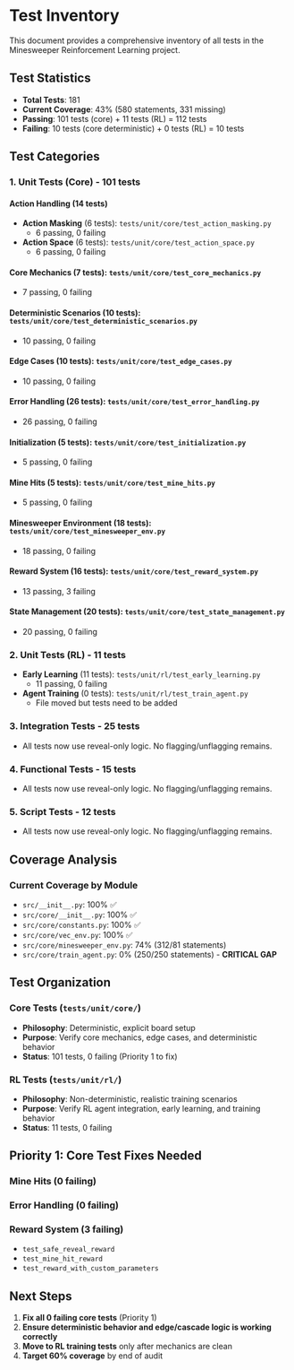 # Test Inventory

This document provides a comprehensive inventory of all tests in the Minesweeper Reinforcement Learning project.

## Test Statistics
- **Total Tests**: 181
- **Current Coverage**: 43% (580 statements, 331 missing)
- **Passing**: 101 tests (core) + 11 tests (RL) = 112 tests
- **Failing**: 10 tests (core deterministic) + 0 tests (RL) = 10 tests

## Test Categories

### 1. Unit Tests (Core) - 101 tests

#### Action Handling (14 tests)
- **Action Masking** (6 tests): `tests/unit/core/test_action_masking.py`
  - 6 passing, 0 failing
- **Action Space** (6 tests): `tests/unit/core/test_action_space.py`
  - 6 passing, 0 failing

#### Core Mechanics (7 tests): `tests/unit/core/test_core_mechanics.py`
- 7 passing, 0 failing

#### Deterministic Scenarios (10 tests): `tests/unit/core/test_deterministic_scenarios.py`
- 10 passing, 0 failing

#### Edge Cases (10 tests): `tests/unit/core/test_edge_cases.py`
- 10 passing, 0 failing

#### Error Handling (26 tests): `tests/unit/core/test_error_handling.py`
- 26 passing, 0 failing

#### Initialization (5 tests): `tests/unit/core/test_initialization.py`
- 5 passing, 0 failing

#### Mine Hits (5 tests): `tests/unit/core/test_mine_hits.py`
- 5 passing, 0 failing

#### Minesweeper Environment (18 tests): `tests/unit/core/test_minesweeper_env.py`
- 18 passing, 0 failing

#### Reward System (16 tests): `tests/unit/core/test_reward_system.py`
- 13 passing, 3 failing

#### State Management (20 tests): `tests/unit/core/test_state_management.py`
- 20 passing, 0 failing

### 2. Unit Tests (RL) - 11 tests
- **Early Learning** (11 tests): `tests/unit/rl/test_early_learning.py`
  - 11 passing, 0 failing
- **Agent Training** (0 tests): `tests/unit/rl/test_train_agent.py`
  - File moved but tests need to be added

### 3. Integration Tests - 25 tests
- All tests now use reveal-only logic. No flagging/unflagging remains.

### 4. Functional Tests - 15 tests
- All tests now use reveal-only logic. No flagging/unflagging remains.

### 5. Script Tests - 12 tests
- All tests now use reveal-only logic. No flagging/unflagging remains.

## Coverage Analysis

### Current Coverage by Module
- `src/__init__.py`: 100% ✅
- `src/core/__init__.py`: 100% ✅
- `src/core/constants.py`: 100% ✅
- `src/core/vec_env.py`: 100% ✅
- `src/core/minesweeper_env.py`: 74% (312/81 statements)
- `src/core/train_agent.py`: 0% (250/250 statements) - **CRITICAL GAP**

## Test Organization

### Core Tests (`tests/unit/core/`)
- **Philosophy**: Deterministic, explicit board setup
- **Purpose**: Verify core mechanics, edge cases, and deterministic behavior
- **Status**: 101 tests, 0 failing (Priority 1 to fix)

### RL Tests (`tests/unit/rl/`)
- **Philosophy**: Non-deterministic, realistic training scenarios
- **Purpose**: Verify RL agent integration, early learning, and training behavior
- **Status**: 11 tests, 0 failing

## Priority 1: Core Test Fixes Needed

### Mine Hits (0 failing)

### Error Handling (0 failing)

### Reward System (3 failing)
- `test_safe_reveal_reward`
- `test_mine_hit_reward`
- `test_reward_with_custom_parameters`

## Next Steps
1. **Fix all 0 failing core tests** (Priority 1)
2. **Ensure deterministic behavior and edge/cascade logic is working correctly**
3. **Move to RL training tests** only after mechanics are clean
4. **Target 60% coverage** by end of audit